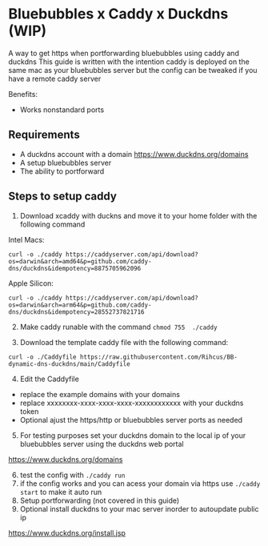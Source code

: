 # Bluebubbles x Caddy x Duckdns (WIP)
A way to get https when portforwarding bluebubbles using caddy and duckdns
This guide is written with the intention caddy is deployed on the same mac as your bluebubbles server but the config can be tweaked if you have a remote caddy server

Benefits:
- Works nonstandard ports

## Requirements
- A duckdns account with a domain https://www.duckdns.org/domains
- A setup bluebubbles server
- The ability to portforward

## Steps to setup caddy
1. Download xcaddy with duckns and move it to your home folder with the following command

Intel Macs:

`curl -o ./caddy https://caddyserver.com/api/download?os=darwin&arch=amd64&p=github.com/caddy-dns/duckdns&idempotency=8875705962096`

Apple Silicon:

`curl -o ./caddy https://caddyserver.com/api/download?os=darwin&arch=arm64&p=github.com/caddy-dns/duckdns&idempotency=28552737821716`

2. Make caddy runable with the command `chmod 755  ./caddy`

3. Download the template caddy file with the following command:

`curl -o ./Caddyfile https://raw.githubusercontent.com/Rihcus/BB-dynamic-dns-duckdns/main/Caddyfile`

4. Edit the Caddyfile
- replace the example domains with your domains
- replace xxxxxxxx-xxxx-xxxx-xxxx-xxxxxxxxxxxx with your duckdns token
- Optional ajust the https/http or bluebubbles server ports as needed

5. For testing purposes set your duckdns domain to the local ip of your bluebubbles server using the duckdns web portal

https://www.duckdns.org/domains

6. test the config with `./caddy run`
7. if the config works and you can acess your domain via https use `./caddy start` to make it auto run
8. Setup portforwarding (not covered in this guide)
9. Optional install duckdns to your mac server inorder to autoupdate public ip

https://www.duckdns.org/install.jsp
